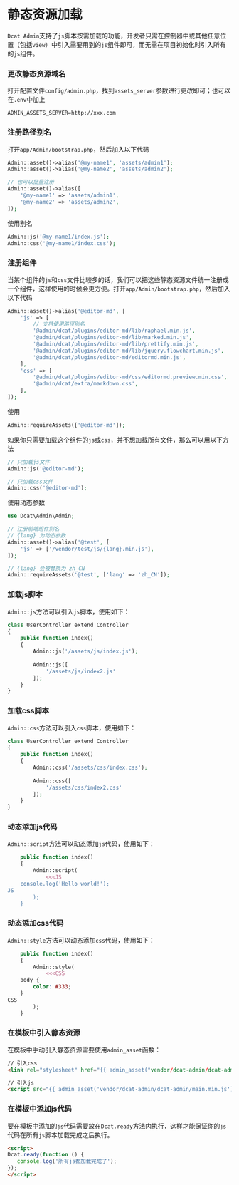 # 静态资源加载

`Dcat Admin`支持了`js`脚本按需加载的功能，开发者只需在控制器中或其他任意位置（包括`view`）中引入需要用到的`js`组件即可，而无需在项目初始化时引入所有的`js`组件。


### 更改静态资源域名

打开配置文件`config/admin.php`，找到`assets_server`参数进行更改即可；也可以在`.env`中加上

```dotenv
ADMIN_ASSETS_SERVER=http://xxx.com
```

### 注册路径别名

打开`app/Admin/bootstrap.php`，然后加入以下代码

```php
Admin::asset()->alias('@my-name1', 'assets/admin1');
Admin::asset()->alias('@my-name2', 'assets/admin2');

// 也可以批量注册
Admin::asset()->alias([
	'@my-name1' => 'assets/admin1',
	'@my-name2' => 'assets/admin2',
]);
```

使用别名

```php
Admin::js('@my-name1/index.js');
Admin::css('@my-name1/index.css');
```

### 注册组件

当某个组件的`js`和`css`文件比较多的话，我们可以把这些静态资源文件统一注册成一个组件，这样使用的时候会更方便。打开`app/Admin/bootstrap.php`，然后加入以下代码

```php
Admin::asset()->alias('@editor-md', [
	'js' => [
		// 支持使用路径别名
		'@admin/dcat/plugins/editor-md/lib/raphael.min.js',
		'@admin/dcat/plugins/editor-md/lib/marked.min.js',
		'@admin/dcat/plugins/editor-md/lib/prettify.min.js',
		'@admin/dcat/plugins/editor-md/lib/jquery.flowchart.min.js',
		'@admin/dcat/plugins/editor-md/editormd.min.js',
	],
	'css' => [
		'@admin/dcat/plugins/editor-md/css/editormd.preview.min.css',
		'@admin/dcat/extra/markdown.css',
	],
]);
```

使用

```php
Admin::requireAssets(['@editor-md']);
```

如果你只需要加载这个组件的`js`或`css`，并不想加载所有文件，那么可以用以下方法

```php
// 只加载js文件
Admin::js('@editor-md');

// 只加载css文件
Admin::css('@editor-md');
```

使用动态参数

```php
use Dcat\Admin\Admin;

// 注册前端组件别名
// {lang} 为动态参数
Admin::asset()->alias('@test', [
    'js' => ['/vendor/test/js/{lang}.min.js'],
]);

// {lang} 会被替换为 zh_CN
Admin::requireAssets('@test', ['lang' => 'zh_CN']);
```



### 加载js脚本

`Admin::js`方法可以引入`js`脚本，使用如下：
```php
class UserController extend Controller
{
    public function index()
    {
        Admin::js('/assets/js/index.js');
        
        Admin::js([
            '/assets/js/index2.js'
        ]);
    }
}
```

### 加载css脚本

`Admin::css`方法可以引入`css`脚本，使用如下：
```php
class UserController extend Controller
{
    public function index()
    {
        Admin::css('/assets/css/index.css');
        
        Admin::css([
            '/assets/css/index2.css'
        ]);
    }
}
```

### 动态添加js代码

`Admin::script`方法可以动态添加`js`代码，使用如下：
```php
    public function index()
    {
        Admin::script(
            <<<JS
    console.log('Hello world!');
JS            
        );
    }
```

### 动态添加css代码

`Admin::style`方法可以动态添加`css`代码，使用如下：
```php
    public function index()
    {
        Admin::style(
            <<<CSS
    body {
        color: #333;
    }
CSS            
        );
    }
```

### 在模板中引入静态资源
在模板中手动引入静态资源需要使用`admin_asset`函数：

```html
// 引入css
<link rel="stylesheet" href="{{ admin_asset("vendor/dcat-admin/dcat-admin/main.min.css") }}">

// 引入js
<script src="{{ admin_asset('vendor/dcat-admin/dcat-admin/main.min.js')}}"></script>
```

### 在模板中添加js代码

要在模板中添加的`js`代码需要放在`Dcat.ready`方法内执行，这样才能保证你的`js`代码在所有`js`脚本加载完成之后执行。

```html
<script>
Dcat.ready(function () {
   console.log('所有js都加载完成了'); 
});
</script>
```

